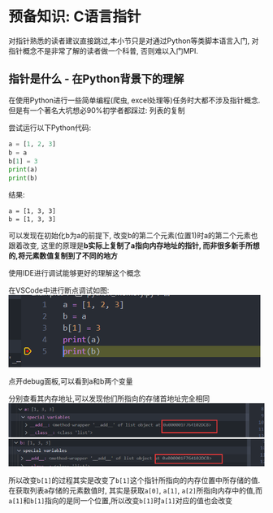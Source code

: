 # 预备知识: C语言指针

对指针熟悉的读者建议直接跳过,本小节只是对通过Python等类脚本语言入门, 对指针概念不是非常了解的读者做一个科普, 否则难以入门MPI.

## 指针是什么 - 在Python背景下的理解

在使用Python进行一些简单编程(爬虫, excel处理等)任务时大都不涉及指针概念. 但是有一个著名大坑想必90%初学者都踩过: 列表的复制

尝试运行以下Python代码:
```python
a = [1, 2, 3]
b = a
b[1] = 3
print(a)
print(b)
```
结果:
```
a = [1, 3, 3]
b = [1, 3, 3]
```
可以发现在初始化b为a的前提下, 改变b的第二个元素(位置1)时a的第二个元素也跟着改变, 这里的原理是**b实际上复制了a指向内存地址的指针, 而非很多新手所想的,将元素数值复制到了不同的地方**

使用IDE进行调试能够更好的理解这个概念

在VSCode中进行断点调试如图:
![](./pics/2-1.png)

点开debug面板,可以看到a和b两个变量

分别查看其内存地址,可以发现他们所指向的存储首地址完全相同
![](./pics/2-2.png)
![](./pics/2-3.png)

所以改变`b[1]`的过程其实是改变了`b[1]`这个指针所指向的内存位置中所存储的值.在获取列表a存储的元素数值时, 其实是获取`a[0]`, `a[1]`, `a[2]`所指向内存中的值,而`a[1]`和`b[1]`指向的是同一个位置,所以改变`b[1]`时`a[1]`对应的值也会改变

